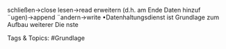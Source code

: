 schließen→close
lesen→read
erweitern (d.h. am Ende Daten hinzuf ¨ugen)→append
¨andern→write
•Datenhaltungsdienst ist Grundlage zum Aufbau weiterer Die nste

   Tags & Topics:
   #Grundlage